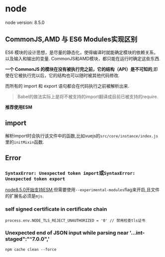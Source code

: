 # node

node version: 8.5.0

## CommonJS,AMD 与 ES6 Modules实现区别
ES6 模块的设计思想，是尽量的静态化，使得编译时就能确定模块的依赖关系，以及输入和输出的变量. CommonJS和AMD模块，都只能在运行时确定这些东西.

**一个 CommonJS 的模块在没有被执行完之前，它的结构（API）是不可知的**,即使在它被执行完以后，它的结构也可以随时被其他代码修改.

而所有的 import 和 export 语句都会在代码执行之前被解析出来.

> Babel的做法实际上是将不被支持的import翻译成目前已被支持的require.

**推荐使用ESM**

## import
解析import时会执行该文件中的函数,比如vuejs的`src/core/instance/index.js`里的`initMixin`函数.

## Error
### `SyntaxError: Unexpected token import`或`SyntaxError: Unexpected token export`
[node8.5.0开始支持ESM](https://nodejs.org/api/esm.html),但需要使用`--experimental-modules`flag来开启,且文件的扩展名必须是`mjs`.

### self signed certificate in certificate chain 
```
process.env.NODE_TLS_REJECT_UNAUTHORIZED = '0' // 禁用检查tls证书
```

### Unexpected end of JSON input while parsing near '...int-staged":"^7.0.0",'
```
npm cache clean --force
```
